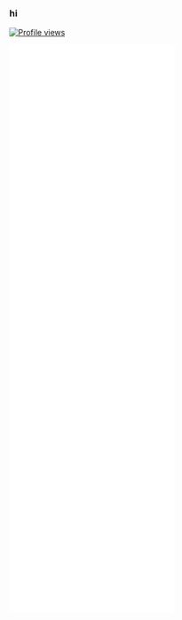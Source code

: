 ### hi

[![Profile views](https://komarev.com/ghpvc/?username=Epikest)](https://github.com/Epikest)

[![Metrics](https://raw.githubusercontent.com/Epikest/Epikest/master/github-metrics.svg)](https://github.com/Epikest/Epikest/blob/master/.github/workflows/metrics.yml)

<!--
**Epikest/Epikest** is a ✨ _special_ ✨ repository because its `README.md` (this file) appears on your GitHub profile.

Here are some ideas to get you started:

- 🔭 I’m currently working on ...
- 🌱 I’m currently learning ...
- 👯 I’m looking to collaborate on ...
- 🤔 I’m looking for help with ...
- 💬 Ask me about ...
- 📫 How to reach me: ...
- 😄 Pronouns: ...
- ⚡ Fun fact: ...
-->
